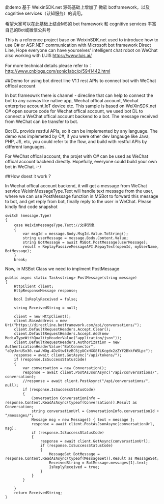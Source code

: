 ﻿此demo 基于 WeixinSDK.net 源码基础上增加了 微软 botframework，以及cognitive services（认知服务）的调用。

希望大家可以在此基础上结合MS的 bot framework 和 cognitive services 丰富自己的Bot或微信公共号

This is a reference project base on WeixinSDK.net used to introduce how to use C# or ASP.NET communication with Microsoft bot framework Direct Line, Hope everyone can have yourselves' intelligent chat robot on WeChat also working with LUIS https://www.luis.ai/
 
For more technical details please refer to： http://www.cnblogs.com/sonic1abc/p/5941442.html

##Demo for using bot direct line V1.1 rest APIs to connect bot with WeChat offical account

In bot frameowrk there is channel - direcline that can help to connect the bot to any canvas like native app, Wechat offical account, Wechat enterprise account,IoT device etc. This sample is based on WeiXinSDK.net C# open source code for Wechat offical account, we used bot DL to connect a WeChat offical account backend to a bot. The message received from WeChat can be transfer to bot.

Bot DL provids restful APIs, so it can be implemented by any language. The demo was implemeted by C#, if you were other dev langauge like Java, PHP, JS, etc, you could refer to the flow, and build with restful APIs by different languages.

For WeChat offical account, the projet with C# can be used as WeChat offical account backend directly. Hopefully, everyone could build your own bot in WeChat. :-)

##How doest it work ?

In Wechat offical account backend, it will get a message from WeChat service WeixinMessageType.Text will handle text message from the user, where we can use PostMessage function in MSBot to forward this message to bot, and get reply from bot, finally reply to the user in WeChat. Please kindly find code snapshot

    switch (message.Type)
    {
        case WeixinMessageType.Text://文字消息
        {
            var msgId = message.Body.MsgId.Value.ToString();
            string userMessage = message.Body.Content.Value;
            string BotMessage = await MSBot.PostMessage(userMessage);
            result = ReplayPassiveMessageAPI.RepayText(openId, myUserName, BotMessage);
        }
        break;
Now, in MSBot Class we need to implment PostMessage

    public async static Task<string> PostMessage(string message)
    {
        HttpClient client;
        HttpResponseMessage response;

        bool IsReplyReceived = false;

        string ReceivedString = null;

        client = new HttpClient();
        client.BaseAddress = new Uri("https://directline.botframework.com/api/conversations/");
        client.DefaultRequestHeaders.Accept.Clear();
        client.DefaultRequestHeaders.Accept.Add(new MediaTypeWithQualityHeaderValue("application/json"));
        client.DefaultRequestHeaders.Authorization = new AuthenticationHeaderValue("BotConnector", "aDyJxnUSx30.cwA.WOg.4DzXtwItzBC6jyUCxHXG8fLKcgdx2zZYf2BkkfW5Lpc");
        response = await client.GetAsync("/api/tokens/");
        if (response.IsSuccessStatusCode)
        {
            var conversation = new Conversation();
            response = await client.PostAsJsonAsync("/api/conversations/", conversation);
            //response = await client.PostAsync("/api/conversations/", null);
            if (response.IsSuccessStatusCode)
            {
                Conversation ConversationInfo = response.Content.ReadAsAsync(typeof(Conversation)).Result as Conversation;
                string conversationUrl = ConversationInfo.conversationId + "/messages/";
                Message msg = new Message() { text = message };
                response = await client.PostAsJsonAsync(conversationUrl, msg);
                if (response.IsSuccessStatusCode)
                {
                    response = await client.GetAsync(conversationUrl);
                    if (response.IsSuccessStatusCode)
                    {
                        MessageSet BotMessage = response.Content.ReadAsAsync(typeof(MessageSet)).Result as MessageSet;
                        ReceivedString = BotMessage.messages[1].text;
                        IsReplyReceived = true;
                    }
                }
            }

        }
        return ReceivedString;
    }
